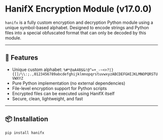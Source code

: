 # HanifX Encryption Module (v17.0.0)

`hanifx` is a fully custom encryption and decryption Python module using a unique symbol-based alphabet. Designed to encode strings and Python files into a special obfuscated format that can only be decoded by this module.

---

## 🔐 Features

- Unique custom alphabet: `%#*@aA48$&!@^=+_-~<>?|}{[]/\\:;.,0123456789abcdefghijklmnopqrstuvwxyzABCDEFGHIJKLMNOPQRSTUVWXYZ`
- Pure Python implementation (no external dependencies)
- File-level encryption support for Python scripts
- Encrypted files can be executed using HanifX itself
- Secure, clean, lightweight, and fast

---

## 📦 Installation

```bash
pip install hanifx
